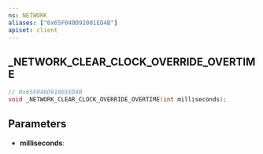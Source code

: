 ```yaml
---
ns: NETWORK
aliases: ["0x65F040D91001ED4B"]
apiset: client
---
```

## _NETWORK_CLEAR_CLOCK_OVERRIDE_OVERTIME

```c
// 0x65F040D91001ED4B
void _NETWORK_CLEAR_CLOCK_OVERRIDE_OVERTIME(int milliseconds);
```


## Parameters
* **milliseconds**:



